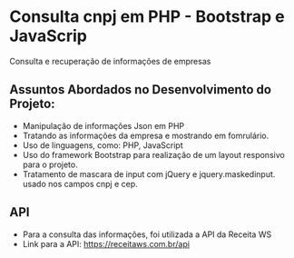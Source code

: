 # Consulta cnpj em PHP - Bootstrap e JavaScrip
Consulta e recuperação de informações de empresas

## Assuntos Abordados no Desenvolvimento do Projeto:

- Manipulação de informações Json em PHP
- Tratando as informações da empresa e mostrando em fomrulário.
- Uso de linguagens, como: PHP, JavaScript
- Uso do framework Bootstrap para realização de um layout responsivo para o projeto.
- Tratamento de mascara de input com jQuery e jquery.maskedinput. usado nos campos cnpj e cep.


## API
- Para a consulta das informações, foi utilizada a API da Receita WS
- Link para a API: https://receitaws.com.br/api

